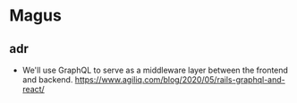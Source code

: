 # Magus

## adr

- We'll use GraphQL to serve as a middleware layer between the frontend and backend. https://www.agiliq.com/blog/2020/05/rails-graphql-and-react/ 
